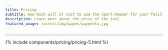 ```yaml
---
title: Pricing
subtitle: How much will it cost to use the Sport-Keeper for your facility?
description: Learn more about the price of the tool
featured_image: /assets/img/pages/payments.jpg
---
```



---

{% include components/pricing/pricing-5.html %}